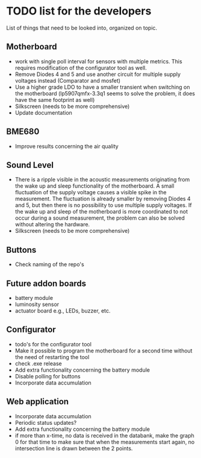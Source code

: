 # TODO list for the developers
List of things that need to be looked into, organized on topic.

## Motherboard
* work with single poll interval for sensors with multiple metrics. This requires modification of the configurator tool as well.
* Remove Diodes 4 and 5 and use another circuit for multiple supply voltages instead (Comparator and mosfet)
* Use a higher grade LDO to have a smaller transient when switching on the motherboard (lp5907qmfx-3.3q1 seems to solve the problem, it does have the same footprint as well)
* Silkscreen (needs to be more comprehensive)
* Update documentation

## BME680
* Improve results concerning the air quality

## Sound Level
* There is a ripple visible in the acoustic measurements originating from the wake up and sleep functionality of the motherboard. A small fluctuation of the supply voltage causes a visible spike in the measurement. The fluctuation is already smaller by removing Diodes 4 and 5, but then there is no possibility to use multiple supply voltages. If the wake up and sleep of the motherboard is more coordinated to not occur during a sound measurement, the problem can also be solved without altering the hardware.
* Silkscreen (needs to be more comprehensive)

## Buttons
* Check naming of the repo's

## Future addon boards
* battery module
* luminosity sensor
* actuator board e.g., LEDs, buzzer, etc.

## Configurator
* todo's for the configurator tool
* Make it possible to program the motherboard for a second time without the need of restarting the tool
* check .exe release
* Add extra functionality concerning the battery module
* Disable polling for buttons
* Incorporate data accumulation

## Web application
* Incorporate data accumulation
* Periodic status updates?
* Add extra functionality concerning the battery module
* if more than x-time, no data is received in the databank, make the graph 0 for that time to make sure that when the measurements start again, no intersection line is drawn between the 2 points.
